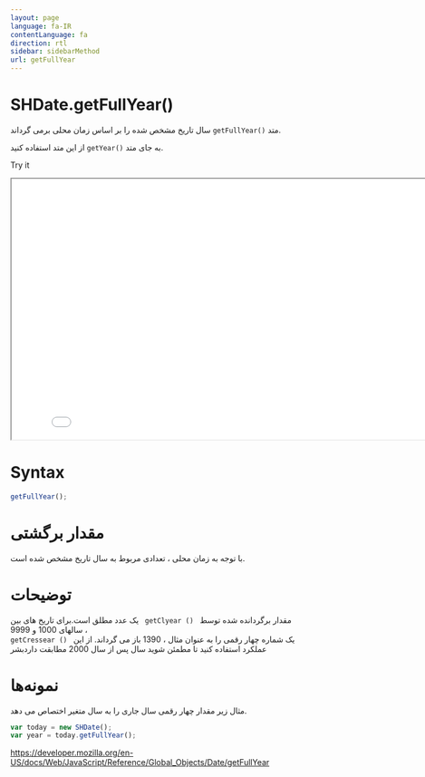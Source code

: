 ```yaml
---
layout: page
language: fa-IR
contentLanguage: fa
direction: rtl
sidebar: sidebarMethod
url: getFullYear
---
```


# SHDate.getFullYear()

متد <code dir="ltr">getFullYear()</code> سال تاریخ مشخص شده را بر اساس زمان محلی برمی گرداند.

به جای متد <code dir="ltr">getYear()</code> از این متد استفاده کنید.

Try it

<iframe style="width: 830px; height: 460px;" src="/SHDateTime-js/examples/live.html?function=getFullYear" title="MDN Web Docs Interactive Example" loading="lazy"></iframe>
<br/>

# Syntax

```js
getFullYear();
```

# مقدار برگشتی

با توجه به زمان محلی ، تعدادی مربوط به سال تاریخ مشخص شده است.

# توضیحات

مقدار برگردانده شده توسط <code dir = "ltr"> getClyear () </code> یک عدد مطلق است.برای تاریخ های بین سالهای 1000 و 9999 ، <code dir = "ltr"> getCressear () </code> یک شماره چهار رقمی را به عنوان مثال ، 1390 باز می گرداند. از این عملکرد استفاده کنید تا مطمئن شوید سال پس از سال 2000 مطابقت داردبشر

# نمونه‌ها

مثال زیر مقدار چهار رقمی سال جاری را به سال متغیر اختصاص می دهد.

```js
var today = new SHDate();
var year = today.getFullYear();
```

https://developer.mozilla.org/en-US/docs/Web/JavaScript/Reference/Global_Objects/Date/getFullYear
